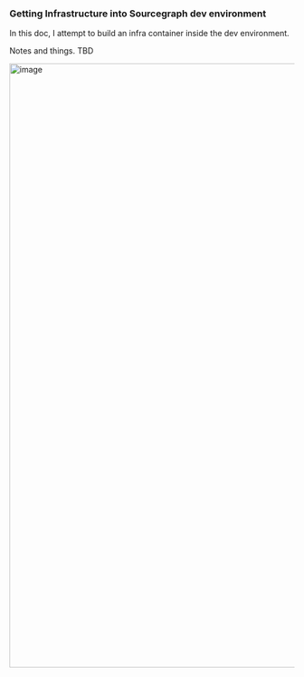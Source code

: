 ### Getting Infrastructure into Sourcegraph dev environment

In this doc, I attempt to build an infra container inside the dev environment.

Notes and things. TBD

<img width="1065" alt="image" src="https://user-images.githubusercontent.com/27694443/160958630-fb906150-9633-4385-a9b7-2c05378d6ef8.png">



